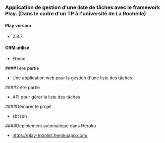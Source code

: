 ### Application de gestion d'une liste de tâches avec le framework Play. (Dans le cadre d'un TP à l'université de La Rochelle)
#### Play version 
- 2.8.7
#### ORM utilisé 
- Ebean


####1 ère partie 
- Une application web pour la gestion d'une liste des tâches 

####2 ère partie 
- API pour gérer la liste des tâches  

####Démarer le projet
- sbt run

####Deploiement automatique dans Heroku
- https://play-todolist.herokuapp.com/